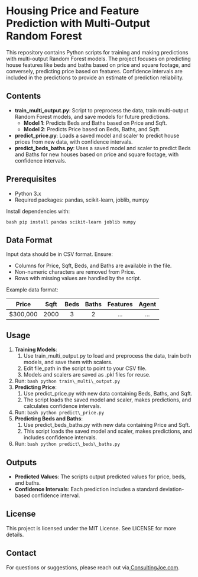 # <a name="_ay9l4qpjpuei"></a>**Housing Price and Feature Prediction with Multi-Output Random Forest**
This repository contains Python scripts for training and making predictions with multi-output Random Forest models. The project focuses on predicting house features like beds and baths based on price and square footage, and conversely, predicting price based on features. Confidence intervals are included in the predictions to provide an estimate of prediction reliability.
## <a name="_x527vapsu0u0"></a>**Contents**
- **train\_multi\_output.py**: Script to preprocess the data, train multi-output Random Forest models, and save models for future predictions.
  - **Model 1**: Predicts Beds and Baths based on Price and Sqft.
  - **Model 2**: Predicts Price based on Beds, Baths, and Sqft.
- **predict\_price.py**: Loads a saved model and scaler to predict house prices from new data, with confidence intervals.
- **predict\_beds\_baths.py**: Uses a saved model and scaler to predict Beds and Baths for new houses based on price and square footage, with confidence intervals.
## <a name="_ihdmu6igdh9o"></a>**Prerequisites**
- Python 3.x
- Required packages: pandas, scikit-learn, joblib, numpy

Install dependencies with:

```bash pip install pandas scikit-learn joblib numpy ```
## <a name="_dwr5c78dlsk3"></a>**Data Format**
Input data should be in CSV format. Ensure:

- Columns for Price, Sqft, Beds, and Baths are available in the file.
- Non-numeric characters are removed from Price.
- Rows with missing values are handled by the script.

Example data format:

|**Price**|**Sqft**|**Beds**|**Baths**|**Features**|**Agent**|
| :-: | :-: | :-: | :-: | :-: | :-: |
|$300,000|2000|3|2|...|...|
## <a name="_2fyxh3uv8eun"></a>**Usage**
1. **Training Models**:
   1. Use train\_multi\_output.py to load and preprocess the data, train both models, and save them with scalers.
   1. Edit file\_path in the script to point to your CSV file.
   1. Models and scalers are saved as .pkl files for reuse.
1. Run: ```bash python train\_multi\_output.py ```
1. **Predicting Price**:
   1. Use predict\_price.py with new data containing Beds, Baths, and Sqft.
   1. The script loads the saved model and scaler, makes predictions, and calculates confidence intervals.
1. Run: ```bash python predict\_price.py ```
1. **Predicting Beds and Baths**:
   1. Use predict\_beds\_baths.py with new data containing Price and Sqft.
   1. This script loads the saved model and scaler, makes predictions, and includes confidence intervals.
1. Run: ```bash python predict\_beds\_baths.py ```
## **Outputs**
- **Predicted Values**: The scripts output predicted values for price, beds, and baths.
- **Confidence Intervals**: Each prediction includes a standard deviation-based confidence interval.
## **License**
This project is licensed under the MIT License. See LICENSE for more details.
## **Contact**
For questions or suggestions, please reach out via[ ](https://consultingjoe.com)[ConsultingJoe.com](https://consultingjoe.com).

